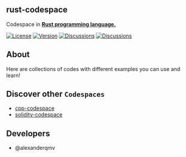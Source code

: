 ## rust-codespace
Codespace in [**Rust programming language.**](https://www.rust-lang.org/)  

[![License](https://img.shields.io/github/license/dec0dOS/amazing-github-template.svg?style=flat-square)]()
[![Version](https://img.shields.io/badge/codespace-rust_by_practice-blue)]()
[![Discussions](https://img.shields.io/badge/discussions-join-purple)]()
[![Discussions](https://img.shields.io/badge/language-rust-black)]()
## About
Here are collections of codes with different examples you can use and learn!
## Discover other `Codespaces`
- [cpp-codespace]()
- [solidity-codespace]()

## Developers
* @alexanderqmv
